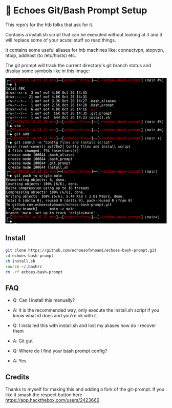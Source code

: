 # 🐚 Echoes Git/Bash Prompt Setup

This repo’s for the htb folks that ask for it.

Contains a install.sh script that can be executed without looking at it and it will replace some of your acutal stuff so read things.

It contains some useful aliases for htb machines like: connectvpn, stopvpn, htbip, addhost (to /etc/hosts) etc.

The git prompt will track the current directory's git branch status and display some symbols like in this image:

![Prompt image](assets/prompt.png "Prompt image")

## Install
```bash
git clone https://github.com/echoesofwhoami/echoes-bash-prompt.git
cd echoes-bash-prompt
sh install.sh
source ~/.bashrc
rm -rf echoes-bash-prompt
```

## FAQ
- Q: Can I install this manually?
- A: It is the recommended way, only execute the install.sh script if you know what id does and you're ok with it.

- Q: I installed this with install.sh and lost my aliases how do I recover them
- A: Git gut

- Q: Where do I find your bash prompt config?
- A: Yes

## Credits
Thanks to myself for making this and adding a fork of the git-prompt.
If you like it smash the respect button here https://app.hackthebox.com/users/2423666

